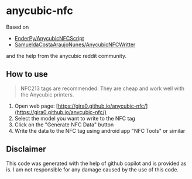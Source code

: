 # anycubic-nfc

Based on

- [EnderPy/AnycubicNFCScript](https://github.com/EnderPy/AnycubicNFCScript)
- [SamueldaCostaAraujoNunes/AnycubicNFCWritter](https://github.com/SamueldaCostaAraujoNunes/AnycubicNFCWritter)

and the help from the anycubic reddit community.

## How to use

> NFC213 tags are recommended. They are cheap and work well with the Anycubic printers.

1. Open web page: [https://gira0.github.io/anycubic-nfc/](https://gira0.github.io/anycubic-nfc/)
2. Select the model you want to write to the NFC tag
3. Click on the "Generate NFC Data" button
4. Write the data to the NFC tag using android app "NFC Tools" or similar

## Disclaimer

This code was generated with the help of github copilot and is provided as is. I am not responsible for any damage caused by the use of this code.
